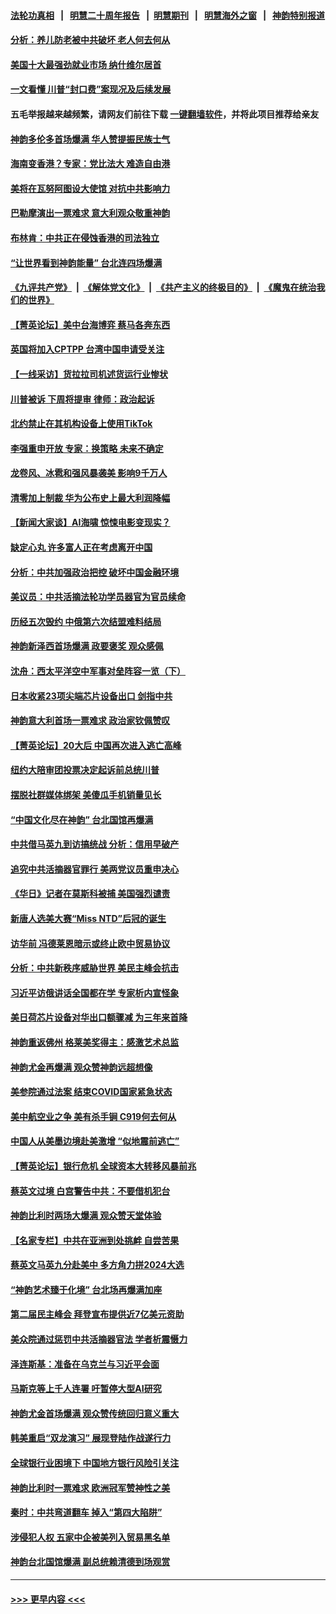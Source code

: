 #### [法轮功真相](https://github.com/gfw-breaker/truth/blob/master/README.md?t=0) &nbsp;&nbsp;|&nbsp;&nbsp; [明慧二十周年报告](https://github.com/gfw-breaker/mh-reports/blob/master/README.md?t=0) &nbsp;&nbsp;|&nbsp;&nbsp;[明慧期刊](https://github.com/gfw-breaker/mh-qikan) &nbsp;&nbsp;|&nbsp;&nbsp; [明慧海外之窗](https://github.com/gfw-breaker/mh-news/blob/master/README.md?t=0) &nbsp;&nbsp;|&nbsp;&nbsp; [神韵特别报道](https://github.com/gfw-breaker/mh-news/blob/master/shenyun.md?t=0)
#### [分析：养儿防老被中共破坏 老人何去何从](../pages/nf4514/n13962933.md?t=04021243) 
#### [美国十大最强劲就业市场 纳什维尔居首](../pages/nf4514/n13963364.md?t=04021243) 
#### [一文看懂 川普“封口费”案现况及后续发展](../pages/nf4514/n13962939.md?t=04021243) 
#### 五毛举报越来越频繁，请网友们前往下载 [一键翻墙软件](https://github.com/gfw-breaker/ssr-accounts)，并将此项目推荐给亲友
#### [神韵多伦多首场爆满 华人赞提振民族士气](../pages/nf4514/n13963083.md?t=04021243) 
#### [海南变香港？专家：党比法大 难造自由港](../pages/nf4514/n13962292.md?t=04021243) 
#### [美将在瓦努阿图设大使馆 对抗中共影响力](../pages/nf4514/n13962934.md?t=04021243) 
#### [巴勒摩演出一票难求 意大利观众敬重神韵](../pages/nf4514/n13963103.md?t=04021243) 
#### [布林肯：中共正在侵蚀香港的司法独立](../pages/nf4514/n13962839.md?t=04021243) 
#### [“让世界看到神韵能量” 台北连四场爆满](../pages/nf4514/n13962796.md?t=04021243) 
#### [《九评共产党》](https://github.com/begood0513/9ping.md/blob/master/README.md) &nbsp;|&nbsp; [《解体党文化》](../../../../jtdwh.md/blob/master/README.md)  &nbsp;|&nbsp; [《共产主义的终极目的》](../../../../gczydzjmd.md/blob/master/README.md) &nbsp;|&nbsp; [《魔鬼在统治我们的世界》](../../../../mgztzwmdsj.md/blob/master/README.md) 
#### [【菁英论坛】美中台海博弈 蔡马各奔东西](../pages/nf4514/n13962795.md?t=04021243) 
#### [英国将加入CPTPP 台湾中国申请受关注](../pages/nf4514/n13962671.md?t=04021243) 
#### [【一线采访】货拉拉司机述货运行业惨状](../pages/nf4514/n13962740.md?t=04021243) 
#### [川普被诉 下周将提审 律师：政治起诉](../pages/nf4514/n13962723.md?t=04021243) 
#### [北约禁止在其机构设备上使用TikTok](../pages/nf4514/n13962715.md?t=04021243) 
#### [李强重申开放 专家：换策略 未来不确定](../pages/nf4514/n13961868.md?t=04021243) 
#### [龙卷风、冰雹和强风暴袭美 影响9千万人](../pages/nf4514/n13962645.md?t=04021243) 
#### [清零加上制裁 华为公布史上最大利润降幅](../pages/nf4514/n13962567.md?t=04021243) 
#### [【新闻大家谈】AI海啸 惊悚电影变现实？](../pages/nf4514/n13962631.md?t=04021243) 
#### [缺定心丸 许多富人正在考虑离开中国](../pages/nf4514/n13962259.md?t=04021243) 
#### [分析：中共加强政治把控 破坏中国金融环境](../pages/nf4514/n13962430.md?t=04021243) 
#### [美议员：中共活摘法轮功学员器官为官员续命](../pages/nf4514/n13961550.md?t=04021243) 
#### [历经五次毁约 中俄第六次结盟难料结局](../pages/nf4514/n13962374.md?t=04021243) 
#### [神韵新泽西首场爆满 政要褒奖 观众感佩](../pages/nf4514/n13962349.md?t=04021243) 
#### [沈舟：西太平洋空中军事对垒阵容一览（下）](../pages/nf4514/n13961983.md?t=04021243) 
#### [日本收紧23项尖端芯片设备出口 剑指中共](../pages/nf4514/n13962197.md?t=04021243) 
#### [神韵意大利首场一票难求 政治家钦佩赞叹](../pages/nf4514/n13962338.md?t=04021243) 
#### [【菁英论坛】20大后 中国再次进入逃亡高峰](../pages/nf4514/n13961968.md?t=04021243) 
#### [纽约大陪审团投票决定起诉前总统川普](../pages/nf4514/n13962120.md?t=04021243) 
#### [摆脱社群媒体绑架 美傻瓜手机销量见长](../pages/nf4514/n13961946.md?t=04021243) 
#### [“中国文化尽在神韵” 台北国馆再爆满](../pages/nf4514/n13962036.md?t=04021243) 
#### [中共借马英九到访搞统战 分析：信用早破产](../pages/nf4514/n13961818.md?t=04021243) 
#### [追究中共活摘器官罪行 美两党议员重申决心](../pages/nf4514/n13961970.md?t=04021243) 
#### [《华日》记者在莫斯科被捕 美国强烈谴责](../pages/nf4514/n13961716.md?t=04021243) 
#### [新唐人选美大赛“Miss NTD”后冠的诞生](../pages/nf4514/n13961398.md?t=04021243) 
#### [访华前 冯德莱恩暗示或终止欧中贸易协议](../pages/nf4514/n13961894.md?t=04021243) 
#### [分析：中共新秩序威胁世界 美民主峰会抗击](../pages/nf4514/n13960486.md?t=04021243) 
#### [习近平访俄讲话全国都在学 专家析内宣怪象](../pages/nf4514/n13961836.md?t=04021243) 
#### [美日荷芯片设备对华出口额骤减 为三年来首降](../pages/nf4514/n13961715.md?t=04021243) 
#### [神韵重返佛州 格莱美奖得主：感激艺术总监](../pages/nf4514/n13961613.md?t=04021243) 
#### [神韵尤金再爆满 观众赞神韵远超想像](../pages/nf4514/n13961452.md?t=04021243) 
#### [美参院通过法案 结束COVID国家紧急状态](../pages/nf4514/n13961529.md?t=04021243) 
#### [美中航空业之争 美有杀手锏 C919何去何从](../pages/nf4514/n13960616.md?t=04021243) 
#### [中国人从美墨边境赴美激增 “似地震前逃亡”](../pages/nf4514/n13961224.md?t=04021243) 
#### [【菁英论坛】银行危机 全球资本大转移风暴前兆](../pages/nf4514/n13961252.md?t=04021243) 
#### [蔡英文过境 白宫警告中共：不要借机犯台](../pages/nf4514/n13961220.md?t=04021243) 
#### [神韵比利时两场大爆满 观众赞天堂体验](../pages/nf4514/n13961222.md?t=04021243) 
#### [【名家专栏】中共在亚洲到处挑衅 自尝苦果](../pages/nf4514/n13959731.md?t=04021243) 
#### [蔡英文马英九分赴美中 多方角力拼2024大选](../pages/nf4514/n13961148.md?t=04021243) 
#### [“神韵艺术臻于化境” 台北场再爆满加座](../pages/nf4514/n13961192.md?t=04021243) 
#### [第二届民主峰会 拜登宣布提供近7亿美元资助](../pages/nf4514/n13961125.md?t=04021243) 
#### [美众院通过惩罚中共活摘器官法 学者析震慑力](../pages/nf4514/n13961128.md?t=04021243) 
#### [泽连斯基：准备在乌克兰与习近平会面](../pages/nf4514/n13960996.md?t=04021243) 
#### [马斯克等上千人连署 吁暂停大型AI研究](../pages/nf4514/n13960915.md?t=04021243) 
#### [神韵尤金首场爆满 观众赞传统回归意义重大](../pages/nf4514/n13961015.md?t=04021243) 
#### [韩美重启“双龙演习” 展现登陆作战遂行力](../pages/nf4514/n13960651.md?t=04021243) 
#### [全球银行业困境下 中国地方银行风险引关注](../pages/nf4514/n13960768.md?t=04021243) 
#### [神韵比利时一票难求 欧洲冠军赞神性之美](../pages/nf4514/n13960758.md?t=04021243) 
#### [秦时：中共弯道翻车 掉入“第四大陷阱”](../pages/nf4514/n13960568.md?t=04021243) 
#### [涉侵犯人权 五家中企被美列入贸易黑名单](../pages/nf4514/n13960595.md?t=04021243) 
#### [神韵台北国馆爆满 副总统赖清德到场观赏](../pages/nf4514/n13960563.md?t=04021243) 

----
#### [ >>> 更早内容 <<< ](../indexes/nf4514-earlier.md)
